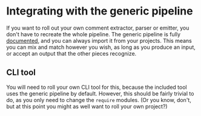 # Integrating with the generic pipeline

If you want to roll out your own comment extractor, parser or emitter, you don't have to recreate the whole pipeline. The generic pipeline is fully [documented](/#/), and you can always import it from your projects. This means you can mix and match however you wish, as long as you produce an input, or accept an output that the other pieces recognize.

## CLI tool

You will need to roll your own CLI tool for this, because the included tool uses the generic pipeline by default. However, this should be fairly trivial to do, as you only need to change the `require` modules. (Or you know, don't, but at this point you might as well want to roll your own project?)